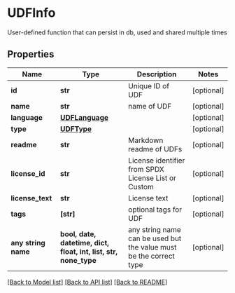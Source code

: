 # UDFInfo

User-defined function that can persist in db, used and shared multiple times

## Properties
Name | Type | Description | Notes
------------ | ------------- | ------------- | -------------
**id** | **str** | Unique ID of UDF | [optional] 
**name** | **str** | name of UDF | [optional] 
**language** | [**UDFLanguage**](UDFLanguage.md) |  | [optional] 
**type** | [**UDFType**](UDFType.md) |  | [optional] 
**readme** | **str** | Markdown readme of UDFs | [optional] 
**license_id** | **str** | License identifier from SPDX License List or Custom | [optional] 
**license_text** | **str** | License text | [optional] 
**tags** | **[str]** | optional tags for UDF | [optional] 
**any string name** | **bool, date, datetime, dict, float, int, list, str, none_type** | any string name can be used but the value must be the correct type | [optional]

[[Back to Model list]](../README.md#documentation-for-models) [[Back to API list]](../README.md#documentation-for-api-endpoints) [[Back to README]](../README.md)


